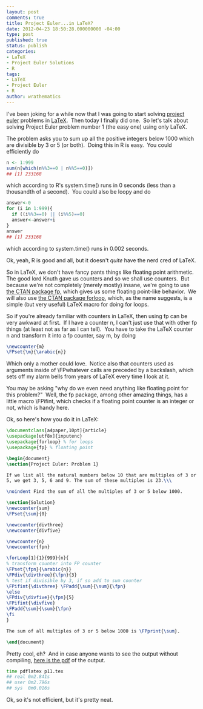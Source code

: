 ```yaml
---
layout: post
comments: true
title: Project Euler...in LaTeX?
date: 2012-04-23 18:50:28.000000000 -04:00
type: post
published: true
status: publish
categories:
- LaTeX
- Project Euler Solutions
- R
tags:
- LaTeX
- Project Euler
- R
author: wrathematics
---
```



I've been joking for a while now that I was going to start solving [project euler](http://projecteuler.net/) problems in [LaTeX](http://en.wikipedia.org/wiki/LaTeX).  Then today I finally did one.  So let's talk about solving Project Euler problem number 1 (the easy one) using only LaTeX.

The problem asks you to sum up all the positive integers below 1000 which are divisible by 3 or 5 (or both).  Doing this in R is easy.  You could efficiently do

```R
n <- 1:999
sum(n[which(n%%3==0 | n%%5==0)])
## [1] 233168
```

which according to R's system.time() runs in 0 seconds (less than a thousandth of a second).  You could also be loopy and do

```R
answer<-0
for (i in 1:999){
  if ((i%%3==0) || (i%%5)==0)
  answer<-answer+i
}
answer
## [1] 233168
```

which according to system.time() runs in 0.002 seconds.

Ok, yeah, R is good and all, but it doesn't *quite* have the nerd cred of LaTeX.

So in LaTeX, we don't have fancy pants things like floating point arithmetic.  The good lord Knuth gave us counters and so we shall use counters.  But because we're not completely (merely mostly) insane, we're going to use [the CTAN package fp,](http://www.ctan.org/tex-archive/macros/latex/contrib/fp/) which gives us some floating point-like behavior.  We will also use [the CTAN package forloop](http://www.ctan.org/tex-archive/macros/latex/contrib/forloop/), which, as the name suggests, is a simple (but very useful) LaTeX macro for doing for loops. 

So if you're already familiar with counters in LaTeX, then using fp can be very awkward at first.  If I have a counter n, I can't just use that with other fp things (at least not as far as I can tell).  You have to take the LaTeX counter n and transform it into a fp counter, say m, by doing

```latex
\newcounter{m}
\FPset{\m}{\arabic{n}}
```

Which only a mother could love.  Notice also that counters used as arguments inside of \\FPwhatever calls are preceded by a backslash, which sets off my alarm bells from years of LaTeX every time I look at it.

You may be asking "why do we even need anything like floating point for this problem?"  Well, the fp package, among other amazing things, has a little macro \\FPifint, which checks if a floating point counter is an integer or not, which is handy here.

Ok, so here's how you do it in LaTeX: 

```latex
\documentclass[a4paper,10pt]{article}
\usepackage[utf8x]{inputenc}
\usepackage{forloop} % for loops
\usepackage{fp} % floating point

\begin{document}
\section{Project Euler: Problem 1}

If we list all the natural numbers below 10 that are multiples of 3 or
5, we get 3, 5, 6 and 9. The sum of these multiples is 23.\\\

\noindent Find the sum of all the multiples of 3 or 5 below 1000.

\section{Solution}
\newcounter{sum}
\FPset{\sum}{0}

\newcounter{divthree}
\newcounter{divfive}

\newcounter{n}
\newcounter{fpn}

\forLoop[1]{1}{999}{n}{
% transform counter into FP counter
\FPset{\fpn}{\arabic{n}}
\FPdiv{\divthree}{\fpn}{3}
% test if divisible by 3, if so add to sum counter
\FPifint{\divthree} \FPadd{\sum}{\sum}{\fpn}
\else
\FPdiv{\divfive}{\fpn}{5}
\FPifint{\divfive}
\FPadd{\sum}{\sum}{\fpn}
\fi
}

The sum of all multiples of 3 or 5 below 1000 is \FPprint{\sum}.

\end{document}
```

Pretty cool, eh?  And in case anyone wants to see the output without compiling, [here is the pdf](http://librestats.com/wp-content/uploads/2012/04/pe1.pdf) of the output.  

```bash
time pdflatex p11.tex
## real	0m2.841s
## user	0m2.796s
## sys	0m0.016s
```

Ok, so it's not efficient, but it's pretty neat.
